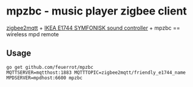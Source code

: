 # mpzbc - music player zigbee client
[zigbee2mqtt](https://www.zigbee2mqtt.io) + [IKEA E1744 SYMFONISK sound controller](https://www.zigbee2mqtt.io/devices/E1744.html) + mpzbc == wireless mpd remote

## Usage
```
go get github.com/feuerrot/mpzbc
MQTTSERVER=mqtthost:1883 MQTTTOPIC=zigbee2mqtt/friendly_e1744_name MPDSERVER=mpdhost:6600 mpzbc
```
